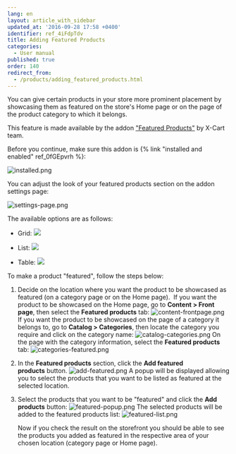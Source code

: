 ```yaml
---
lang: en
layout: article_with_sidebar
updated_at: '2016-09-28 17:58 +0400'
identifier: ref_4iFdpTdv
title: Adding Featured Products
categories:
  - User manual
published: true
order: 140
redirect_from:
  - /products/adding_featured_products.html
---
```

You can give certain products in your store more prominent placement by showcasing them as featured on the store's Home page or on the page of the product category to which it belongs. 

This feature is made available by the addon ["Featured Products"](https://market.x-cart.com/addons/featured-products.html "Adding featured products") by X-Cart team. 

Before you continue, make sure this addon is {% link "installed and enabled" ref_0fGEpvrh %}:

![installed.png]({{site.baseurl}}/attachments/ref_4iFdpTdv/installed.png)

You can adjust the look of your featured products section on the addon settings page:

![settings-page.png]({{site.baseurl}}/attachments/ref_4iFdpTdv/settings-page.png)

The available options are as follows:

*   Grid:
    ![]({{site.baseurl}}/attachments/6389852/8717749.png)

*   List:
    ![]({{site.baseurl}}/attachments/6389852/8717750.png)

*   Table:
    ![]({{site.baseurl}}/attachments/6389852/8717751.png)

To make a product "featured", follow the steps below:

1.  Decide on the location where you want the product to be showcased as featured (on a category page or on the Home page). 
    If you want the product to be showcased on the Home page, go to **Content > Front page**, then select the **Featured products** tab:
    ![content-frontpage.png]({{site.baseurl}}/attachments/ref_4iFdpTdv/content-frontpage.png)
    If you want the product to be showcased on the page of a category it belongs to, go to **Catalog > Categories**, then locate the category you require and click on the category name:
    ![catalog-categories.png]({{site.baseurl}}/attachments/ref_4iFdpTdv/catalog-categories.png)
    On the page with the category information, select the **Featured products** tab:
    ![categories-featured.png]({{site.baseurl}}/attachments/ref_4iFdpTdv/categories-featured.png)

2.  In the **Featured products** section, click the **Add featured products** button.
    ![add-featured.png]({{site.baseurl}}/attachments/ref_4iFdpTdv/add-featured.png)
    A popup will be displayed allowing you to select the products that you want to be listed as featured at the selected location. 
    
3.  Select the products that you want to be "featured" and click the **Add products** button:
    ![featured-popup.png]({{site.baseurl}}/attachments/ref_4iFdpTdv/featured-popup.png)
    The selected products will be added to the featured products list:
    ![featured-list.png]({{site.baseurl}}/attachments/ref_4iFdpTdv/featured-list.png)

    Now if you check the result on the storefront you should be able to see the products you added as featured in the respective area of your chosen location (category page or Home page).
